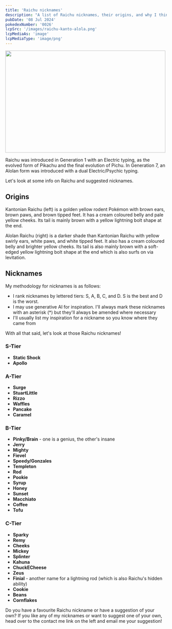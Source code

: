 ```yaml
---
title: 'Raichu nicknames'
description: "A list of Raichu nicknames, their origins, and why I think they're cool."
pubDate: '08 Jul 2024'
pokedexNumber: '0026'
lcpSrc: '/images/raichu-kanto-alola.png'
lcpMediaAs: 'image'
lcpMediaType: 'image/png'
---
```


<div class="img-center no-pixel"><img src="/images/raichu-kanto-alola.png" width="500" height="318" alt=""></div>

Raichu was introduced in Generation 1 with an Electric typing, as the evolved form of Pikachu and the final evolution of Pichu. In Generation 7, an Alolan form was introduced with a dual Electric/Psychic typing.

Let's look at some info on Raichu and suggested nicknames.

## Origins

Kantonian Raichu (left) is a golden yellow rodent Pokémon with brown ears, brown paws, and brown tipped feet. It has a cream coloured belly and pale yellow cheeks. Its tail is mainly brown with a yellow lightning bolt shape at the end.

Alolan Raichu (right) is a darker shade than Kantonian Raichu with yellow swirly ears, white paws, and white tipped feet. It also has a cream coloured belly and brighter yellow cheeks. Its tail is also mainly brown with a soft-edged yellow lightning bolt shape at the end which is also surfs on via levitation.

## Nicknames

My methodology for nicknames is as follows:

* I rank nicknames by lettered tiers: S, A, B, C, and D. S is the best and D is the worst.
* I may use generative AI for inspiration. I'll always mark these nicknames with an asterisk (\*) but they'll always be amended where necessary
* I'll usually list my inspiration for a nickname so you know where they came from

With all that said, let's look at those Raichu nicknames!

### S-Tier

* **Static Shock**
* **Apollo**

### A-Tier

* **Surge**
* **StuartLittle**
* **Rizzo**
* **Waffles**
* **Pancake**
* **Caramel**

### B-Tier

* **Pinky/Brain** - one is a genius, the other's insane
* **Jerry**
* **Mighty**
* **Fievel**
* **Speedy/Gonzales**
* **Templeton**
* **Rod**
* **Pookie**
* **Syrup**
* **Honey**
* **Sunset**
* **Macchiato**
* **Coffee**
* **Tofu**

### C-Tier

* **Sparky**
* **Remy**
* **Cheeks**
* **Mickey**
* **Splinter**
* **Kahuna**
* **ChuckECheese**
* **Zeus**
* **Finial** - another name for a lightning rod (which is also Raichu's hidden ability)
* **Cookie**
* **Beans**
* **Cornflakes**

Do you have a favourite Raichu nickname or have a suggestion of your own? If you like any of my nicknames or want to suggest one of your own, head over to the contact me link on the left and email me your suggestion!
